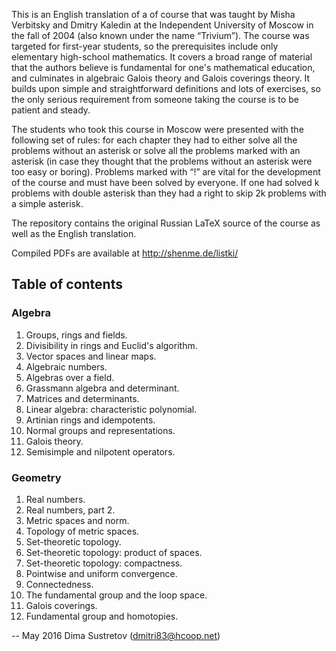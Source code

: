 
This is an English translation of a of course that was taught by Misha
Verbitsky and Dmitry Kaledin at the Independent University of Moscow
in the fall of 2004 (also known under the name “Trivium”). The course
was targeted for first-year students, so the prerequisites include
only elementary high-school mathematics. It covers a broad range of
material that the authors believe is fundamental for one's
mathematical education, and culminates in algebraic Galois theory and
Galois coverings theory. It builds upon simple and straightforward
definitions and lots of exercises, so the only serious requirement
from someone taking the course is to be patient and steady.

The students who took this course in Moscow were presented with the
following set of rules: for each chapter they had to either solve all
the problems without an asterisk or solve all the problems marked with
an asterisk (in case they thought that the problems without an
asterisk were too easy or boring). Problems marked with “!” are vital
for the development of the course and must have been solved by
everyone. If one had solved k problems with double asterisk than they
had a right to skip 2k problems with a simple asterisk.

The repository contains the original Russian LaTeX source of the
course as well as the English translation.

Compiled PDFs are available at <http://shenme.de/listki/>

## Table of contents

### Algebra

1. Groups, rings and fields.
2. Divisibility in rings and Euclid's algorithm.
3. Vector spaces and linear maps.
4. Algebraic numbers.
5. Algebras over a field.
6. Grassmann algebra and determinant.
7. Matrices and determinants.
8. Linear algebra: characteristic polynomial.
9. Artinian rings and idempotents.
10. Normal groups and representations.
11. Galois theory.
12. Semisimple and nilpotent operators.

### Geometry

1. Real numbers.
2. Real numbers, part 2.
3. Metric spaces and norm.
4. Topology of metric spaces.
5. Set-theoretic topology.
6. Set-theoretic topology: product of spaces.
7. Set-theoretic topology: compactness.
8. Pointwise and uniform convergence.
9. Connectedness.
10. The fundamental group and the loop space.
11. Galois coverings.
12. Fundamental group and homotopies.

-- 
May 2016
Dima Sustretov (dmitri83@hcoop.net)
